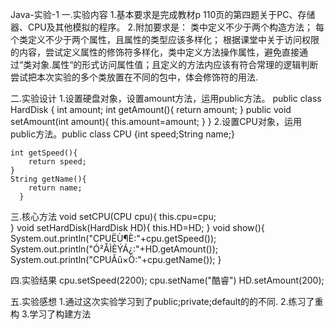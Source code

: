 Java-实验-1
一.实验内容
1.基本要求是完成教材p 110页的第四题关于PC、存储器、CPU及其他模拟的程序。
2.附加要求是：
    类中定义不少于两个构造方法；
    每个类定义不少于两个属性，且属性的类型应该多样化；
    根据课堂中关于访问权限的内容，尝试定义属性的修饰符多样化，类中定义方法操作属性，避免直接通过“类对象.属性“的形式访问属性值；且定义的方法内应该有符合常理的逻辑判断
    尝试把本次实验的多个类放置在不同的包中，体会修饰符的用法.

二.实验设计
    1.设置硬盘对象，设置amount方法，运用public方法。
    public class HardDisk {
    	int amount;
     	int getAmount(){
    		return amount;
    			}
    	public void setAmount(int amount){
	      	this.amount=amount;
	    		}
       }
    2.设置CPU对象，运用public方法。public class CPU {int speed;String name;}
     	
   	int getSpeed(){
   		return speed;		
  	}
  	String getName(){
	  	return name;
	  }

三.核心方法
   void setCPU(CPU cpu){
		this.cpu=cpu;		
	}
	void setHardDisk(HardDisk HD){
		this.HD=HD;
	}
	void show(){
		System.out.println("CPUËÙ¶È:"+cpu.getSpeed());
		System.out.println("Ó²ÅÌÈÝÁ¿:"+HD.getAmount());
		System.out.println("CPUÃû×Ö:"+cpu.getName());
	}
  
四.实验结果
  cpu.setSpeed(2200);
  cpu.setName("酷睿")
  HD.setAmount(200);

五.实验感想
  1.通过这次实验学习到了public;private;default的的不同.
  2.练习了重构
  3.学习了构建方法
